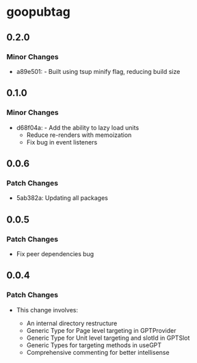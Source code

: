 # goopubtag

## 0.2.0

### Minor Changes

- a89e501: - Built using tsup minify flag, reducing build size

## 0.1.0

### Minor Changes

- d68f04a: - Add the ability to lazy load units
  - Reduce re-renders with memoization
  - Fix bug in event listeners

## 0.0.6

### Patch Changes

- 5ab382a: Updating all packages

## 0.0.5

### Patch Changes

- Fix peer dependencies bug

## 0.0.4

### Patch Changes

- This change involves:

  - An internal directory restructure
  - Generic Type for Page level targeting in GPTProvider
  - Generic Type for Unit level targeting and slotId in GPTSlot
  - Generic Types for targeting methods in useGPT
  - Comprehensive commenting for better intellisense
